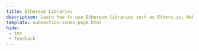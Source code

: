 ```yaml
---
title: Ethereum Libraries
description: Learn how to use Ethereum libraries such as Ethers.js, Web3.js, or Web3.py to send transactions or deploy contracts on your Tanssi-powered EVM-compatible network.
template: subsection-index-page.html
hide: 
 - toc
 - feedback
---
```

